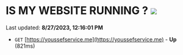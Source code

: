 # IS MY WEBSITE RUNNING ? [![](https://img.shields.io/static/v1?label=Sponsor&message=%E2%9D%A4&logo=GitHub&color=%23fe8e86)](https://github.com/sponsors/<username>)

Last updated: **8/27/2023, 12:16:01 PM**

- `GET` [https://youssefservice.me](https://youssefservice.me) - **Up** (821ms)
